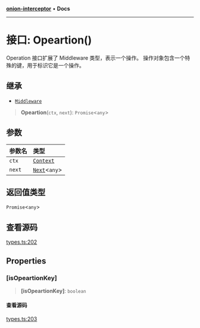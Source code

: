 [**onion-interceptor**](../README.md) • **Docs**

***

# 接口: Opeartion()

Operation 接口扩展了 Middleware 类型，表示一个操作。
操作对象包含一个特殊的键，用于标识它是一个操作。

## 继承

- [`Middleware`](Middleware.md)

> **Opeartion**(`ctx`, `next`): `Promise`\<`any`\>

## 参数

| 参数名 | 类型 |
| :------ | :------ |
| `ctx` | [`Context`](Context.md) |
| `next` | [`Next`](Next.md)\<`any`\> |

## 返回值类型

`Promise`\<`any`\>

## 查看源码

[types.ts:202](https://github.com/coverjs/onion-interceptor/blob/63c6c8b676a8e435d2716a63054f57c037de5afd/packages/core/src/types.ts#L202)

## Properties

### \[isOpeartionKey\]

> **\[isOpeartionKey\]**: `boolean`

#### 查看源码

[types.ts:203](https://github.com/coverjs/onion-interceptor/blob/63c6c8b676a8e435d2716a63054f57c037de5afd/packages/core/src/types.ts#L203)
